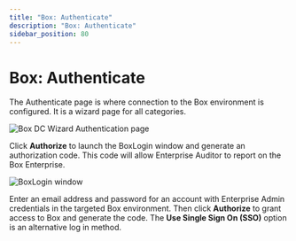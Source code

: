 ```yaml
---
title: "Box: Authenticate"
description: "Box: Authenticate"
sidebar_position: 80
---
```


# Box: Authenticate

The Authenticate page is where connection to the Box environment is configured. It is a wizard page
for all categories.

![Box DC Wizard Authentication page](/images/accessanalyzer/11.6/admin/datacollector/box/authentication.webp)

Click **Authorize** to launch the BoxLogin window and generate an authorization code. This code will
allow Enterprise Auditor to report on the Box Enterprise.

![BoxLogin window](/images/accessanalyzer/11.6/admin/datacollector/box/boxlogin.webp)

Enter an email address and password for an account with Enterprise Admin credentials in the targeted
Box environment. Then click **Authorize** to grant access to Box and generate the code. The **Use
Single Sign On (SSO)** option is an alternative log in method.
